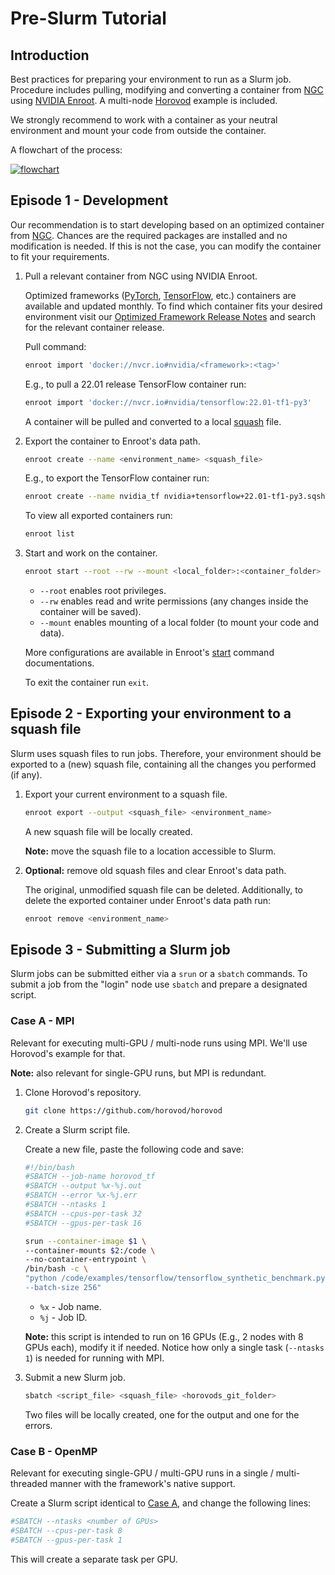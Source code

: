# Pre-Slurm Tutorial

## Introduction

Best practices for preparing your environment to run as a Slurm job. Procedure includes pulling, modifying and converting a container from [NGC](https://catalog.ngc.nvidia.com/) using [NVIDIA Enroot](https://github.com/NVIDIA/enroot). A multi-node [Horovod](https://github.com/horovod/horovod) example is included.

We strongly recommend to work with a container as your neutral environment and mount your code from outside the container.

A flowchart of the process:

[![flowchart](flowchart.png)](flowchart.png)

## Episode 1 - Development

Our recommendation is to start developing based on an optimized container from [NGC](https://catalog.ngc.nvidia.com/). Chances are the required packages are installed and no modification is needed. If this is not the case, you can modify the container to fit your requirements.

1. Pull a relevant container from NGC using NVIDIA Enroot.

    Optimized frameworks ([PyTorch](https://catalog.ngc.nvidia.com/orgs/nvidia/containers/pytorch), [TensorFlow](https://catalog.ngc.nvidia.com/orgs/nvidia/containers/tensorflow), etc.) containers are available and updated monthly. To find which container fits your desired environment visit our [Optimized Framework Release Notes](https://docs.nvidia.com/deeplearning/frameworks/#optimized-frameworks-release-notes) and search for the relevant container release.

    Pull command:

    ```bash
    enroot import 'docker://nvcr.io#nvidia/<framework>:<tag>'
    ```

    E.g., to pull a 22.01 release TensorFlow container run:

    ```bash
    enroot import 'docker://nvcr.io#nvidia/tensorflow:22.01-tf1-py3'
    ```

    A container will be pulled and converted to a local [squash](https://en.wikipedia.org/wiki/SquashFS) file.

2. Export the container to Enroot's data path.

    ```bash
    enroot create --name <environment_name> <squash_file>
    ```

    E.g., to export the TensorFlow container run:

    ```bash
    enroot create --name nvidia_tf nvidia+tensorflow+22.01-tf1-py3.sqsh
    ```

    To view all exported containers run:

    ```bash
    enroot list
    ```

3. Start and work on the container.

    ```bash
    enroot start --root --rw --mount <local_folder>:<container_folder> <environment_name>
    ```

    - `--root` enables root privileges.
    - `--rw` enables read and write permissions (any changes inside the container will be saved).
    - `--mount` enables mounting of a local folder (to mount your code and data).

    More configurations are available in Enroot's [start](https://github.com/NVIDIA/enroot/blob/master/doc/cmd/start.md) command documentations.

    To exit the container run `exit`.

## Episode 2 - Exporting your environment to a squash file

Slurm uses squash files to run jobs. Therefore, your environment should be exported to a (new) squash file, containing all the changes you performed (if any).

1. Export your current environment to a squash file.

    ```bash
    enroot export --output <squash_file> <environment_name>
    ```

    A new squash file will be locally created.

    __Note:__ move the squash file to a location accessible to Slurm.

2. __Optional:__ remove old squash files and clear Enroot's data path.

    The original, unmodified squash file can be deleted. Additionally, to delete the exported container under Enroot's data path run:

    ```bash
    enroot remove <environment_name>
    ```

## Episode 3 - Submitting a Slurm job

Slurm jobs can be submitted either via a `srun` or a `sbatch` commands. To submit a job from the "login" node use `sbatch` and prepare a designated script.

### Case A - MPI

Relevant for executing multi-GPU / multi-node runs using MPI. We'll use Horovod's example for that.

__Note:__ also relevant for single-GPU runs, but MPI is redundant.

1. Clone Horovod's repository.

    ```bash
    git clone https://github.com/horovod/horovod
    ```

2. Create a Slurm script file.

    Create a new file, paste the following code and save:

    ```bash
    #!/bin/bash
    #SBATCH --job-name horovod_tf
    #SBATCH --output %x-%j.out
    #SBATCH --error %x-%j.err
    #SBATCH --ntasks 1
    #SBATCH --cpus-per-task 32
    #SBATCH --gpus-per-task 16

    srun --container-image $1 \
    --container-mounts $2:/code \
    --no-container-entrypoint \
    /bin/bash -c \
    "python /code/examples/tensorflow/tensorflow_synthetic_benchmark.py \
    --batch-size 256"
    ```

    - `%x` - Job name.
    - `%j` - Job ID.

    __Note:__ this script is intended to run on 16 GPUs (E.g., 2 nodes with 8 GPUs each), modify it if needed. Notice how only a single task (`--ntasks 1`) is needed for running with MPI.

3. Submit a new Slurm job.

    ```bash
    sbatch <script_file> <squash_file> <horovods_git_folder>
    ```

    Two files will be locally created, one for the output and one for the errors.

### Case B - OpenMP

Relevant for executing single-GPU / multi-GPU runs in a single / multi-threaded manner with the framework's native support.

Create a Slurm script identical to [Case A](#case-a---mpi), and change the following lines:

```bash
#SBATCH --ntasks <number of GPUs>
#SBATCH --cpus-per-task 8
#SBATCH --gpus-per-task 1
```

This will create a separate task per GPU.
